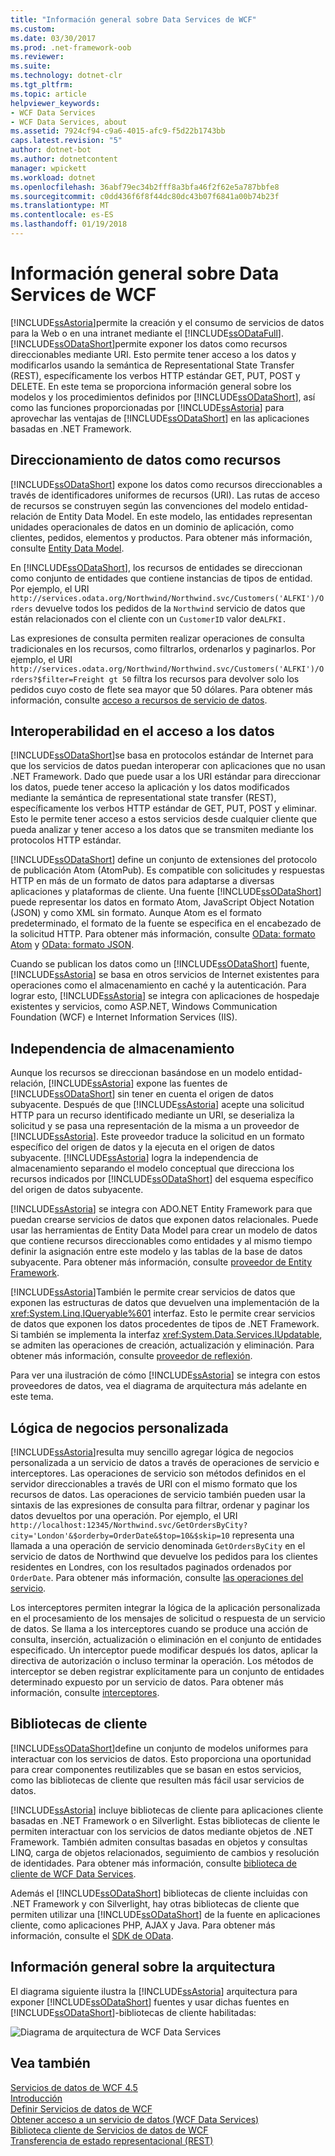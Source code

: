 ```yaml
---
title: "Información general sobre Data Services de WCF"
ms.custom: 
ms.date: 03/30/2017
ms.prod: .net-framework-oob
ms.reviewer: 
ms.suite: 
ms.technology: dotnet-clr
ms.tgt_pltfrm: 
ms.topic: article
helpviewer_keywords:
- WCF Data Services
- WCF Data Services, about
ms.assetid: 7924cf94-c9a6-4015-afc9-f5d22b1743bb
caps.latest.revision: "5"
author: dotnet-bot
ms.author: dotnetcontent
manager: wpickett
ms.workload: dotnet
ms.openlocfilehash: 36abf79ec34b2fff8a3bfa46f2f62e5a787bbfe8
ms.sourcegitcommit: c0dd436f6f8f44dc80dc43b07f6841a00b74b23f
ms.translationtype: MT
ms.contentlocale: es-ES
ms.lasthandoff: 01/19/2018
---
```

# <a name="wcf-data-services-overview"></a>Información general sobre Data Services de WCF
[!INCLUDE[ssAstoria](../../../../includes/ssastoria-md.md)]permite la creación y el consumo de servicios de datos para la Web o en una intranet mediante el [!INCLUDE[ssODataFull](../../../../includes/ssodatafull-md.md)]. [!INCLUDE[ssODataShort](../../../../includes/ssodatashort-md.md)]permite exponer los datos como recursos direccionables mediante URI. Esto permite tener acceso a los datos y modificarlos usando la semántica de Representational State Transfer (REST), específicamente los verbos HTTP estándar GET, PUT, POST y DELETE. En este tema se proporciona información general sobre los modelos y los procedimientos definidos por [!INCLUDE[ssODataShort](../../../../includes/ssodatashort-md.md)], así como las funciones proporcionadas por [!INCLUDE[ssAstoria](../../../../includes/ssastoria-md.md)] para aprovechar las ventajas de [!INCLUDE[ssODataShort](../../../../includes/ssodatashort-md.md)] en las aplicaciones basadas en .NET Framework.  
  
## <a name="address-data-as-resources"></a>Direccionamiento de datos como recursos  
 [!INCLUDE[ssODataShort](../../../../includes/ssodatashort-md.md)] expone los datos como recursos direccionables a través de identificadores uniformes de recursos (URI). Las rutas de acceso de recursos se construyen según las convenciones del modelo entidad-relación de Entity Data Model. En este modelo, las entidades representan unidades operacionales de datos en un dominio de aplicación, como clientes, pedidos, elementos y productos. Para obtener más información, consulte [Entity Data Model](../../../../docs/framework/data/adonet/entity-data-model.md).  
  
 En [!INCLUDE[ssODataShort](../../../../includes/ssodatashort-md.md)], los recursos de entidades se direccionan como conjunto de entidades que contiene instancias de tipos de entidad. Por ejemplo, el URI `http://services.odata.org/Northwind/Northwind.svc/Customers('ALFKI')/Orders` devuelve todos los pedidos de la `Northwind` servicio de datos que están relacionados con el cliente con un `CustomerID` valor de`ALFKI.`  
  
 Las expresiones de consulta permiten realizar operaciones de consulta tradicionales en los recursos, como filtrarlos, ordenarlos y paginarlos. Por ejemplo, el URI `http://services.odata.org/Northwind/Northwind.svc/Customers('ALFKI')/Orders?$filter=Freight gt 50` filtra los recursos para devolver solo los pedidos cuyo costo de flete sea mayor que 50 dólares. Para obtener más información, consulte [acceso a recursos de servicio de datos](../../../../docs/framework/data/wcf/accessing-data-service-resources-wcf-data-services.md).  
  
## <a name="interoperable-data-access"></a>Interoperabilidad en el acceso a los datos  
 [!INCLUDE[ssODataShort](../../../../includes/ssodatashort-md.md)]se basa en protocolos estándar de Internet para que los servicios de datos puedan interoperar con aplicaciones que no usan .NET Framework. Dado que puede usar a los URI estándar para direccionar los datos, puede tener acceso la aplicación y los datos modificados mediante la semántica de representational state transfer (REST), específicamente los verbos HTTP estándar de GET, PUT, POST y eliminar. Esto le permite tener acceso a estos servicios desde cualquier cliente que pueda analizar y tener acceso a los datos que se transmiten mediante los protocolos HTTP estándar.  
  
 [!INCLUDE[ssODataShort](../../../../includes/ssodatashort-md.md)] define un conjunto de extensiones del protocolo de publicación Atom (AtomPub). Es compatible con solicitudes y respuestas HTTP en más de un formato de datos para adaptarse a diversas aplicaciones y plataformas de cliente. Una fuente [!INCLUDE[ssODataShort](../../../../includes/ssodatashort-md.md)] puede representar los datos en formato Atom, JavaScript Object Notation (JSON) y como XML sin formato. Aunque Atom es el formato predeterminado, el formato de la fuente se especifica en el encabezado de la solicitud HTTP. Para obtener más información, consulte [OData: formato Atom](http://go.microsoft.com/fwlink/?LinkID=185794) y [OData: formato JSON](http://go.microsoft.com/fwlink/?LinkID=185795).  
  
 Cuando se publican los datos como un [!INCLUDE[ssODataShort](../../../../includes/ssodatashort-md.md)] fuente, [!INCLUDE[ssAstoria](../../../../includes/ssastoria-md.md)] se basa en otros servicios de Internet existentes para operaciones como el almacenamiento en caché y la autenticación. Para lograr esto, [!INCLUDE[ssAstoria](../../../../includes/ssastoria-md.md)] se integra con aplicaciones de hospedaje existentes y servicios, como ASP.NET, Windows Communication Foundation (WCF) e Internet Information Services (IIS).  
  
## <a name="storage-independence"></a>Independencia de almacenamiento  
 Aunque los recursos se direccionan basándose en un modelo entidad-relación, [!INCLUDE[ssAstoria](../../../../includes/ssastoria-md.md)] expone las fuentes de [!INCLUDE[ssODataShort](../../../../includes/ssodatashort-md.md)] sin tener en cuenta el origen de datos subyacente. Después de que [!INCLUDE[ssAstoria](../../../../includes/ssastoria-md.md)] acepte una solicitud HTTP para un recurso identificado mediante un URI, se deserializa la solicitud y se pasa una representación de la misma a un proveedor de [!INCLUDE[ssAstoria](../../../../includes/ssastoria-md.md)]. Este proveedor traduce la solicitud en un formato específico del origen de datos y la ejecuta en el origen de datos subyacente. [!INCLUDE[ssAstoria](../../../../includes/ssastoria-md.md)] logra la independencia de almacenamiento separando el modelo conceptual que direcciona los recursos indicados por [!INCLUDE[ssODataShort](../../../../includes/ssodatashort-md.md)] del esquema específico del origen de datos subyacente.  
  
 [!INCLUDE[ssAstoria](../../../../includes/ssastoria-md.md)] se integra con ADO.NET Entity Framework para que puedan crearse servicios de datos que exponen datos relacionales. Puede usar las herramientas de Entity Data Model para crear un modelo de datos que contiene recursos direccionables como entidades y al mismo tiempo definir la asignación entre este modelo y las tablas de la base de datos subyacente. Para obtener más información, consulte [proveedor de Entity Framework](../../../../docs/framework/data/wcf/entity-framework-provider-wcf-data-services.md).  
  
 [!INCLUDE[ssAstoria](../../../../includes/ssastoria-md.md)]También le permite crear servicios de datos que exponen las estructuras de datos que devuelven una implementación de la <xref:System.Linq.IQueryable%601> interfaz. Esto le permite crear servicios de datos que exponen los datos procedentes de tipos de .NET Framework. Si también se implementa la interfaz <xref:System.Data.Services.IUpdatable>, se admiten las operaciones de creación, actualización y eliminación. Para obtener más información, consulte [proveedor de reflexión](../../../../docs/framework/data/wcf/reflection-provider-wcf-data-services.md).  
  
 Para ver una ilustración de cómo [!INCLUDE[ssAstoria](../../../../includes/ssastoria-md.md)] se integra con estos proveedores de datos, vea el diagrama de arquitectura más adelante en este tema.  
  
## <a name="custom-business-logic"></a>Lógica de negocios personalizada  
 [!INCLUDE[ssAstoria](../../../../includes/ssastoria-md.md)]resulta muy sencillo agregar lógica de negocios personalizada a un servicio de datos a través de operaciones de servicio e interceptores. Las operaciones de servicio son métodos definidos en el servidor direccionables a través de URI con el mismo formato que los recursos de datos. Las operaciones de servicio también pueden usar la sintaxis de las expresiones de consulta para filtrar, ordenar y paginar los datos devueltos por una operación. Por ejemplo, el URI `http://localhost:12345/Northwind.svc/GetOrdersByCity?city='London'&$orderby=OrderDate&$top=10&$skip=10` representa una llamada a una operación de servicio denominada `GetOrdersByCity` en el servicio de datos de Northwind que devuelve los pedidos para los clientes residentes en Londres, con los resultados paginados ordenados por `OrderDate`. Para obtener más información, consulte [las operaciones del servicio](../../../../docs/framework/data/wcf/service-operations-wcf-data-services.md).  
  
 Los interceptores permiten integrar la lógica de la aplicación personalizada en el procesamiento de los mensajes de solicitud o respuesta de un servicio de datos. Se llama a los interceptores cuando se produce una acción de consulta, inserción, actualización o eliminación en el conjunto de entidades especificado. Un interceptor puede modificar después los datos, aplicar la directiva de autorización o incluso terminar la operación. Los métodos de interceptor se deben registrar explícitamente para un conjunto de entidades determinado expuesto por un servicio de datos. Para obtener más información, consulte [interceptores](../../../../docs/framework/data/wcf/interceptors-wcf-data-services.md).  
  
## <a name="client-libraries"></a>Bibliotecas de cliente  
 [!INCLUDE[ssODataShort](../../../../includes/ssodatashort-md.md)]define un conjunto de modelos uniformes para interactuar con los servicios de datos. Esto proporciona una oportunidad para crear componentes reutilizables que se basan en estos servicios, como las bibliotecas de cliente que resulten más fácil usar servicios de datos.  
  
 [!INCLUDE[ssAstoria](../../../../includes/ssastoria-md.md)] incluye bibliotecas de cliente para aplicaciones cliente basadas en .NET Framework o en Silverlight. Estas bibliotecas de cliente le permiten interactuar con los servicios de datos mediante objetos de .NET Framework. También admiten consultas basadas en objetos y consultas LINQ, carga de objetos relacionados, seguimiento de cambios y resolución de identidades. Para obtener más información, consulte [biblioteca de cliente de WCF Data Services](../../../../docs/framework/data/wcf/wcf-data-services-client-library.md).  
  
 Además el [!INCLUDE[ssODataShort](../../../../includes/ssodatashort-md.md)] bibliotecas de cliente incluidas con .NET Framework y con Silverlight, hay otras bibliotecas de cliente que permiten utilizar una [!INCLUDE[ssODataShort](../../../../includes/ssodatashort-md.md)] de la fuente en aplicaciones cliente, como aplicaciones PHP, AJAX y Java. Para obtener más información, consulte el [SDK de OData](http://go.microsoft.com/fwlink/?LinkID=185796).  
  
## <a name="architecture-overview"></a>Información general sobre la arquitectura  
 El diagrama siguiente ilustra la [!INCLUDE[ssAstoria](../../../../includes/ssastoria-md.md)] arquitectura para exponer [!INCLUDE[ssODataShort](../../../../includes/ssodatashort-md.md)] fuentes y usar dichas fuentes en [!INCLUDE[ssODataShort](../../../../includes/ssodatashort-md.md)]-bibliotecas de cliente habilitadas:  
  
 ![Diagrama de arquitectura de WCF Data Services](../../../../docs/framework/data/wcf/media/astoriaservicearch.gif "AstoriaServiceArch")  
  
## <a name="see-also"></a>Vea también  
 [Servicios de datos de WCF 4.5](../../../../docs/framework/data/wcf/index.md)  
 [Introducción](../../../../docs/framework/data/wcf/getting-started-with-wcf-data-services.md)  
 [Definir Servicios de datos de WCF](../../../../docs/framework/data/wcf/defining-wcf-data-services.md)  
 [Obtener acceso a un servicio de datos (WCF Data Services)](http://msdn.microsoft.com/library/1e54a2b9-2ec6-4002-b8f8-c1d8df37c350)  
 [Biblioteca cliente de Servicios de datos de WCF](../../../../docs/framework/data/wcf/wcf-data-services-client-library.md)  
 [Transferencia de estado representacional (REST)](http://go.microsoft.com/fwlink/?LinkId=113919)
